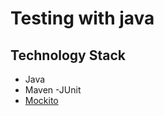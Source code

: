 # Testing with java

## Technology Stack
- Java
- Maven
  -JUnit
- [Mockito](https://site.mockito.org/)
